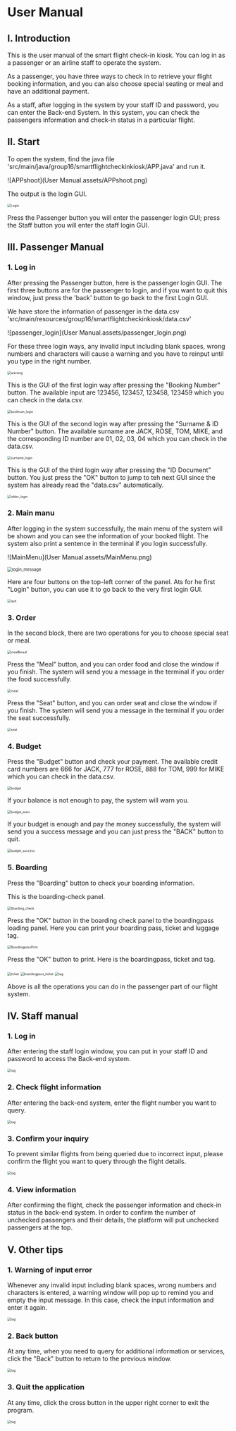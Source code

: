 # User Manual

## I. Introduction

This is the user manual of the smart flight check-in kiosk. You can log in as a passenger or an airline staff to operate the system. 

As a passenger, you have three ways to check in to retrieve your flight booking information, and you can also choose special seating or meal and have an additional payment. 

As a staff, after logging in the system by your staff ID and password, you can enter the Back-end System. In this system, you can check the passengers information and check-in status in a particular flight.

## II. Start

To open the system, find the java file 'src/main/java/group16/smartflightcheckinkiosk/APP.java' and run it.

![APPshoot](User Manual.assets/APPshoot.png)

The output is the login GUI.

<img src="User Manual.assets/Login.png" alt="Login" style="zoom:50%;" />

Press the Passenger button you will enter the passenger login GUI; press the Staff button you will enter the staff login GUI.

## III. Passenger Manual

### 1. Log in

After pressing the Passenger button, here is the passenger login GUI. The first three buttons are for the passenger to login, and if you want to quit this window, just press the 'back' button to go back to the first Login GUI.

We have store the information of passenger in the data.csv 'src/main/resources/group16/smartflightcheckinkiosk/data.csv'

![passenger_login](User Manual.assets/passenger_login.png)

For these three login ways, any invalid input including blank spaces, wrong numbers and characters will cause a warning and you have to reinput until you type in the right number.

<img src="User Manual.assets/warning.png" alt="warning" style="zoom:50%;" />

This is the GUI of the first login way after pressing the "Booking Number" button. The available input are 123456, 123457, 123458, 123459 which you can check in the data.csv. 

<img src="User Manual.assets/booknum_login.png" alt="booknum_login" style="zoom:50%;" />

This is the GUI of the second login way after pressing the "Surname & ID Number" button. The available surname are JACK, ROSE, TOM, MIKE, and the corresponding ID number are 01, 02, 03, 04 which you can check in the data.csv. 

<img src="User Manual.assets/surname_login.png" alt="surname_login" style="zoom:50%;" />

This is the GUI of the third login way after pressing the "ID Document" button. You just press the "OK" button to jump to teh next GUI since the system has already read the "data.csv" automatically.

<img src="User Manual.assets/iddoc_login.png" alt="iddoc_login" style="zoom:50%;" />

### 2. Main manu

After logging in the system successfully, the main menu of the system will be shown and you can see the information of your booked flight. The system also print a sentence in the terminal if you login successfully.

![MainMenu](User Manual.assets/MainMenu.png)

<img src="User Manual.assets/login_message.png" alt="login_message" style="zoom: 67%;" />

Here are four buttons on the top-left corner of the panel. Ats for he first "Login" button, you can use it to go back to the very first login GUI.

<img src="User Manual.assets/quit.png" alt="quit" style="zoom:50%;" />

### 3. Order

In the second block, there are two operations for you to choose special seat or meal.

<img src="User Manual.assets/meal&meal.png" alt="meal&meal" style="zoom:50%;" />

Press the "Meal" button, and you can order food and close the window if you finish. The system will send you a message in the terminal if you order the food successfully.

<img src="User Manual.assets/meal.png" alt="meal" style="zoom:50%;" />

Press the "Seat" button, and you can order seat and close the window if you finish. The system will send you a message in the terminal if you order the seat successfully.

<img src="User Manual.assets/seat.png" alt="seat" style="zoom:50%;" />

### 4. Budget

Press the "Budget" button and check your payment. The available credit card numbers are 666 for JACK, 777 for ROSE, 888 for TOM, 999 for MIKE which you can check in the data.csv. 

<img src="User Manual.assets/budget.png" alt="budget" style="zoom:50%;" />

If your balance is not enough to pay, the system will warn you.

<img src="User Manual.assets/budget_warn.png" alt="budget_warn" style="zoom:50%;" />

If your budget is enough and pay the money successfully, the system will send you a success message and you can just press the "BACK" button to quit.

<img src="User Manual.assets/budget_success.png" alt="budget_success" style="zoom:50%;" />

### 5. Boarding

Press the "Boarding" button to check your boarding information.

This is the boarding-check panel.

<img src="User Manual.assets/Boarding_check.png" alt="Boarding_check" style="zoom:50%;" />

Press the "OK" button in the boarding check panel to the boardingpass loading panel. Here you can print your boarding pass, ticket and luggage tag. 

<img src="User Manual.assets/BoardingpassPrint.png" alt="BoardingpassPrint" style="zoom:50%;" />

Press the "OK" button to print. Here is the boardingpass, ticket and tag.

<img src="User Manual.assets/ticket.png" alt="ticket" style="zoom:50%;" />

<img src="User Manual.assets/boardingpass_ticket.png" alt="boardingpass_ticket" style="zoom:50%;" />

<img src="User Manual.assets/tag.png" alt="tag" style="zoom:50%;" />

Above is all the operations you can do in the passenger part of our flight system.

## Ⅳ. Staff manual

### 1. Log in

After entering the staff login window, you can put in your staff ID and password to access the Back-end system.

<img src="User Manual.assets/stafflogin.png" alt="tag" style="zoom:50%;" />

### 2. Check flight information

After entering the back-end system, enter the flight number you want to query.

<img src="User Manual.assets/enterflight.png" alt="tag" style="zoom:50%;" />

### 3. Confirm your inquiry

To prevent similar flights from being queried due to incorrect input, please confirm the flight you want to query through the flight details.

<img src="User Manual.assets/checkflight.png" alt="tag" style="zoom:50%;" />

### 4. View information

After confirming the flight, check the passenger information and check-in status in the back-end  system. In order to confirm the number of unchecked passengers and their details, the platform will put unchecked passengers at the top.

## Ⅴ. Other tips

### 1. Warning of input error

Whenever any invalid input including blank spaces, wrong numbers and characters is entered, a warning window will pop up to remind you and empty the input message. In this case, check the input information and enter it again.



<img src="User Manual.assets/wronginput.png" alt="tag" style="zoom:50%;" />

### 2. Back button

At any time, when you need to query for additional information or services, click the "Back" button to return to the previous window.

<img src="User Manual.assets/backbutton.png" alt="tag" style="zoom:50%;" />

### 3. Quit the application

At any time, click the cross button in the upper right corner to exit the program.

<img src="User Manual.assets/quitapp.png" alt="tag" style="zoom:50%;" />
